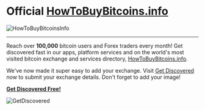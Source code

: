 # Official [HowToBuyBitcoins.info](http://howtobuybitcoins.info/)

![HowToBuyBitcoinsInfo](https://s3.amazonaws.com/s3.luxstack.com/github/howtobuybitcoins/howtobuybitcoinsinfo.png)

---

Reach over **100,000** bitcoin users and Forex traders every month! Get discovered fast in our apps, platform services and on the world's most visited bitcoin exchange and services directory, [HowToBuyBitcoins.info](http://howtobuybitcoins.info/).

We've now made it super easy to add your exchange. 
Visit [Get Discovered](https://luxstack.com/#!/getdiscovered) now to submit your exchange details.
Don't forget to add your image!

[**Get Discovered Free!**](https://luxstack.com/#!/getdiscovered)

![GetDiscovered](https://s3.amazonaws.com/s3.luxstack.com/github/howtobuybitcoins/getdiscovered.png)
